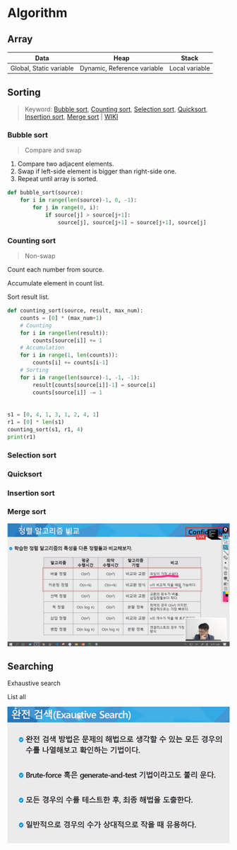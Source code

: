 # Algorithm

## Array

| Data                    | Heap                        | Stack          |
| ----------------------- | --------------------------- | -------------- |
| Global, Static variable | Dynamic, Reference variable | Local variable |



## Sorting

> Keyword: [Bubble sort](#bubble-sort), [Counting sort](#counting-sort), [Selection sort](#selection-sort), [Quicksort](#quicksort), [Insertion sort](#insertion-sort), [Merge sort](#merge-sort) | [WIKI](https://en.wikipedia.org/wiki/Sorting_algorithm)



### Bubble sort

> Compare and swap

1. Compare two adjacent elements.
2. Swap if left-side element is bigger than right-side one.
3. Repeat until array is sorted.

```python
def bubble_sort(source):
    for i in range(len(source)-1, 0, -1):
        for j in range(0, i):
            if source[j] > source[j+1]:
                source[j], source[j+1] = source[j+1], source[j]
```



### Counting sort

> Non-swap

Count each number from source.

Accumulate element in count list.

Sort result list.

```python
def counting_sort(source, result, max_num):
    counts = [0] * (max_num+1)
    # Counting
    for i in range(len(result)):
        counts[source[i]] += 1
    # Accumulation
    for i in range(1, len(counts)):
        counts[i] += counts[i-1]
    # Sorting
    for i in range(len(source)-1, -1, -1):
        result[counts[source[i]]-1] = source[i]
        counts[source[i]] -= 1


s1 = [0, 4, 1, 3, 1, 2, 4, 1]
r1 = [0] * len(s1)
counting_sort(s1, r1, 4)
print(r1)
```

### Selection sort

### Quicksort

### Insertion sort

### Merge sort

![image-20200803144924577](Algorithm.assets/image-20200803144924577.png)



## Searching

Exhaustive search

List all 

![image-20200803150603398](Algorithm.assets/image-20200803150603398.png)